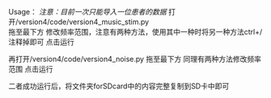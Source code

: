 Usage：
*注意：目前一次只能导入一位患者的数据*
打开/version4/code/version4_music_stim.py  
拖至最下方
修改频率范围，注意有两种方法，使用其中一种时将另一种方法ctrl+/注释掉即可
点击运行

再打开/version4/code/version4_noise.py
拖至最下方
同理有两种方法修改频率范围
点击运行

二者成功运行后，将文件夹forSDcard中的内容完整复制到SD卡中即可
